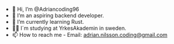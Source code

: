 - 👋 Hi, I’m @Adriancoding96
- 👀 I’m an aspiring backend developer.
- 🌱 I’m currently learning Rust.
- 👨‍🎓 I´m studying at YrkesAkademin in sweden.
- 📫 How to reach me - Email: adrian.nilsson.coding@gmail.com

<!---
Adriancoding96/Adriancoding96 is a ✨ special ✨ repository because its `README.md` (this file) appears on your GitHub profile.
You can click the Preview link to take a look at your changes.
--->
